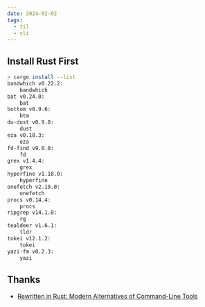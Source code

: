 ```yaml
---
date: 2024-02-02
tags:
  - til
  - cli
---
```


## Install Rust First

```sh
> cargo install --list
bandwhich v0.22.2:
    bandwhich
bat v0.24.0:
    bat
bottom v0.9.6:
    btm
du-dust v0.9.0:
    dust
eza v0.18.3:
    eza
fd-find v9.0.0:
    fd
grex v1.4.4:
    grex
hyperfine v1.18.0:
    hyperfine
onefetch v2.19.0:
    onefetch
procs v0.14.4:
    procs
ripgrep v14.1.0:
    rg
tealdeer v1.6.1:
    tldr
tokei v12.1.2:
    tokei
yazi-fm v0.2.3:
    yazi
```

## Thanks

- [Rewritten in Rust: Modern Alternatives of Command-Line Tools](https://zaiste.net/posts/shell-commands-rust/)
